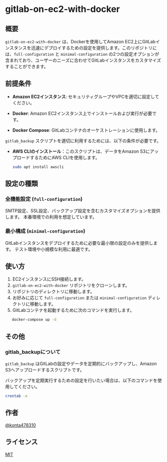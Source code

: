 # gitlab-on-ec2-with-docker

## 概要

`gitlab-on-ec2-with-docker` は、Dockerを使用してAmazon EC2上にGitLabインスタンスを迅速にデプロイするための設定を提供します。このリポジトリには、`full-configuration` と `minimal-configuration` の2つの設定オプションが含まれており、ユーザーのニーズに合わせてGitLabインスタンスをカスタマイズすることができます。

## 前提条件

- **Amazon EC2インスタンス**: セキュリティグループやVPCを適切に設定してください。
  
- **Docker**: Amazon EC2インスタンス上でインストールおよび実行が必要です。

- **Docker Compose**: GitLabコンテナのオーケストレーションに使用します。

`gitlab_backup` スクリプトを適切に利用するためには、以下の条件が必要です。

- **AWS CLIのインストール**：このスクリプトは、データをAmazon S3にアップロードするためにAWS CLIを使用します。

    ```bash
    sudo apt install awscli
    ```

## 設定の種類

### 全機能設定 (`full-configuration`)

SMTP設定、SSL設定、バックアップ設定を含むカスタマイズオプションを提供します。
本番環境での利用を想定しています。

### 最小構成 (`minimal-configuration`)

GitLabインスタンスをデプロイするために必要な最小限の設定のみを提供します。
テスト環境や小規模な利用に最適です。

## 使い方

1. EC2インスタンスにSSH接続します。
2. `gitlab-on-ec2-with-docker` リポジトリをクローンします。
3. リポジトリのディレクトリに移動します。
4. お好みに応じて `full-configuration` または `minimal-configuration` ディレクトリに移動します。
5. GitLabコンテナを起動するために次のコマンドを実行します。

```bash
   docker-compose up -d
```

## その他

### gitlab_backupについて

`gitlab_backup` はGitLabの設定やデータを定期的にバックアップし、Amazon S3へアップロードするスクリプトです。

バックアップを定期実行するための設定を行いたい場合は、以下のコマンドを使用してください。

```bash
crontab -e
```

## 作者

[@konta478310](https://twitter.com/konta478310)

## ライセンス

[MIT](http://TomoakiTANAKA.mit-license.org)</blockquote>